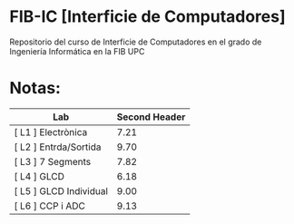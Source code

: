 # FIB-IC [Interficie de Computadores]
Repositorio del curso de Interficie de Computadores en el grado de Ingeniería Informática en la FIB UPC

# Notas:
| Lab  | Second Header |
| ------------- | ------------- |
| [ L1 ]  Electrònica | 7.21  |
| [ L2 ]  Entrda/Sortida | 9.70 |
| [ L3 ]  7 Segments | 7.82  |
| [ L4 ]  GLCD | 6.18 |
| [ L5 ]  GLCD Individual | 9.00  |
| [ L6 ]  CCP i ADC | 9.13  |
